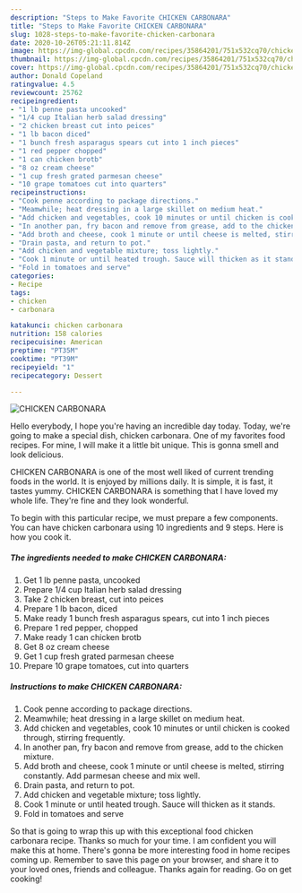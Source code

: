 ```yaml
---
description: "Steps to Make Favorite CHICKEN CARBONARA"
title: "Steps to Make Favorite CHICKEN CARBONARA"
slug: 1028-steps-to-make-favorite-chicken-carbonara
date: 2020-10-26T05:21:11.814Z
image: https://img-global.cpcdn.com/recipes/35864201/751x532cq70/chicken-carbonara-recipe-main-photo.jpg
thumbnail: https://img-global.cpcdn.com/recipes/35864201/751x532cq70/chicken-carbonara-recipe-main-photo.jpg
cover: https://img-global.cpcdn.com/recipes/35864201/751x532cq70/chicken-carbonara-recipe-main-photo.jpg
author: Donald Copeland
ratingvalue: 4.5
reviewcount: 25762
recipeingredient:
- "1 lb penne pasta uncooked"
- "1/4 cup Italian herb salad dressing"
- "2 chicken breast cut into peices"
- "1 lb bacon diced"
- "1 bunch fresh asparagus spears cut into 1 inch pieces"
- "1 red pepper chopped"
- "1 can chicken brotb"
- "8 oz cream cheese"
- "1 cup fresh grated parmesan cheese"
- "10 grape tomatoes cut into quarters"
recipeinstructions:
- "Cook penne according to package directions."
- "Meamwhile; heat dressing in a large skillet on medium heat."
- "Add chicken and vegetables, cook 10 minutes or until chicken is cooked through, stirring frequently."
- "In another pan, fry bacon and remove from grease, add to the chicken mixture."
- "Add broth and cheese, cook 1 minute or until cheese is melted, stirring constantly. Add parmesan cheese and mix well."
- "Drain pasta, and return to pot."
- "Add chicken and vegetable mixture; toss lightly."
- "Cook 1 minute or until heated trough. Sauce will thicken as it stands."
- "Fold in tomatoes and serve"
categories:
- Recipe
tags:
- chicken
- carbonara

katakunci: chicken carbonara 
nutrition: 158 calories
recipecuisine: American
preptime: "PT35M"
cooktime: "PT39M"
recipeyield: "1"
recipecategory: Dessert

---
```



![CHICKEN CARBONARA](https://img-global.cpcdn.com/recipes/35864201/751x532cq70/chicken-carbonara-recipe-main-photo.jpg)

Hello everybody, I hope you're having an incredible day today. Today, we're going to make a special dish, chicken carbonara. One of my favorites food recipes. For mine, I will make it a little bit unique. This is gonna smell and look delicious.

CHICKEN CARBONARA is one of the most well liked of current trending foods in the world. It is enjoyed by millions daily. It is simple, it is fast, it tastes yummy. CHICKEN CARBONARA is something that I have loved my whole life. They're fine and they look wonderful.




To begin with this particular recipe, we must prepare a few components. You can have chicken carbonara using 10 ingredients and 9 steps. Here is how you cook it.

<!--inarticleads1-->

##### The ingredients needed to make CHICKEN CARBONARA:

1. Get 1 lb penne pasta, uncooked
1. Prepare 1/4 cup Italian herb salad dressing
1. Take 2 chicken breast, cut into peices
1. Prepare 1 lb bacon, diced
1. Make ready 1 bunch fresh asparagus spears, cut into 1 inch pieces
1. Prepare 1 red pepper, chopped
1. Make ready 1 can chicken brotb
1. Get 8 oz cream cheese
1. Get 1 cup fresh grated parmesan cheese
1. Prepare 10 grape tomatoes, cut into quarters




<!--inarticleads2-->

##### Instructions to make CHICKEN CARBONARA:

1. Cook penne according to package directions.
1. Meamwhile; heat dressing in a large skillet on medium heat.
1. Add chicken and vegetables, cook 10 minutes or until chicken is cooked through, stirring frequently.
1. In another pan, fry bacon and remove from grease, add to the chicken mixture.
1. Add broth and cheese, cook 1 minute or until cheese is melted, stirring constantly. Add parmesan cheese and mix well.
1. Drain pasta, and return to pot.
1. Add chicken and vegetable mixture; toss lightly.
1. Cook 1 minute or until heated trough. Sauce will thicken as it stands.
1. Fold in tomatoes and serve




So that is going to wrap this up with this exceptional food chicken carbonara recipe. Thanks so much for your time. I am confident you will make this at home. There's gonna be more interesting food in home recipes coming up. Remember to save this page on your browser, and share it to your loved ones, friends and colleague. Thanks again for reading. Go on get cooking!
